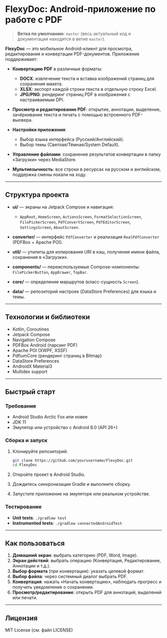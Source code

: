 # FlexyDoc: Android-приложение по работе с PDF

> **Ветка по умолчанию**: `master` (весь актуальный код и документация находятся в ветке `master`).

**FlexyDoc** — это мобильное Android-клиент для просмотра, редактирования и конвертации PDF-документов. Приложение поддерживает:

* **Конвертацию PDF** в различные форматы:

  * **DOCX**: извлечение текста и вставка изображений страниц для сохранения макета.
  * **XLSX**: экспорт каждой строки текста в отдельную строку Excel.
  * **JPG/PNG**: рендеринг страниц PDF в изображения с настраиваемым DPI.
* **Просмотр и редактирование PDF**: открытие, аннотации, выделение, зачёркивание текста и печать с помощью встроенного PDF-вьювера.
* **Настройки приложения**:

  * Выбор языка интерфейса (Русский/Английский).
  * Выбор темы (Светлая/Тёмная/System Default).
* **Управление файлами**: сохранение результатов конвертации в папку «Загрузки» через MediaStore.
* **Мультиязычность**: все строки в ресурсах на русском и английском, поддержка смены локали на ходу.

---

## Структура проекта

* **ui/** — экраны на Jetpack Compose и навигация:

  * `AppRoot`, `HomeScreen`, `ActionsScreen`, `FormatSelectionScreen`, `FilePickerScreen`, `PdfConvertScreen`, `PdfEditorScreen`, `SettingsScreen`, `AboutScreen`.
* **converter/** — интерфейс `PdfConverter` и реализация `RealPdfConverter` (PDFBox + Apache POI).
* **util/** — утилиты для копирования URI в кэш, получения имени файла, сохранения в «Загрузки».
* **components/** — переиспользуемые Compose-компоненты: `FilePickerButton`, `AppDrawer`, `TopBar`.
* **core/** — определение маршрутов (класс-сущность `Screen`).
* **data/** — репозиторий настроек (DataStore Preferences) для языка и темы.

---

## Технологии и библиотеки

* Kotlin, Coroutines
* Jetpack Compose
* Navigation Compose
* PDFBox Android (парсинг PDF)
* Apache POI (XWPF, XSSF)
* PdfiumCore (рендеринг страниц в Bitmap)
* DataStore Preferences
* AndroidX Material3
* Multidex support

---

## Быстрый старт

### Требования

* Android Studio Arctic Fox или новее
* JDK 11
* Эмулятор или устройство с Android 8.0 (API 26+)

### Сборка и запуск

1. Клонируйте репозиторий:

   ```bash
   git clone https://github.com/yourusername/FlexyDoc.git
   cd FlexyDoc
   ```
2. Откройте проект в Android Studio.
3. Дождитесь синхронизации Gradle и выполните сборку.
4. Запустите приложение на эмуляторе или реальном устройстве.

### Тестирование

* **Unit tests**: `./gradlew test`
* **Instrumented tests**: `./gradlew connectedAndroidTest`

---

## Как пользоваться

1. **Домашний экран**: выбрать категорию (PDF, Word, Image).
2. **Экран действий**: выбрать операцию (Конвертация, Редактирование, Аннотации и т.д.).
3. **Выбор формата** (при конвертации): указать целевой формат.
4. **Выбор файла**: через системный диалог выбрать PDF.
5. **Конвертация**: нажать «Начать конвертацию», наблюдать прогресс и получить уведомление о сохранении.
6. **Просмотр/редактирование**: открыть PDF для аннотаций, выделений или печати.

---

## Лицензия

MIT License (см. файл LICENSE)
